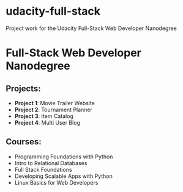 # udacity-full-stack
Project work for the Udacity Full-Stack Web Developer Nanodegree

# Full-Stack Web Developer Nanodegree

## Projects:
- **Project 1**: Movie Trailer Website
- **Project 2**: Tournament Planner
- **Project 3**: Item Catalog
- **Project 4**: Multi User Blog

## Courses:
- Programming Foundations with Python
- Intro to Relational Databases
- Full Stack Foundations
- Developing Scalable Apps with Python
- Linux Basics for Web Developers
